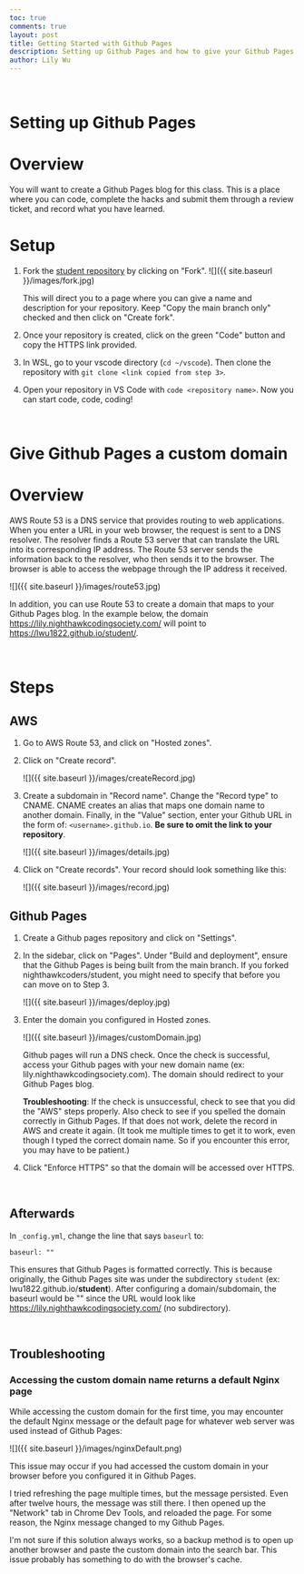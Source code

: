 ```yaml
---
toc: true
comments: true
layout: post
title: Getting Started with Github Pages
description: Setting up Github Pages and how to give your Github Pages blog a custom domain
author: Lily Wu
---
```


<br>

# Setting up Github Pages

# Overview 

You will want to create a Github Pages blog for this class. This is a place where you can code, complete the hacks and submit them through a review ticket, and record what you have learned. 
<br>

# Setup

1. Fork the [student repository](https://github.com/nighthawkcoders/student) by clicking on "Fork". 
    ![]({{ site.baseurl }}/images/fork.jpg)

    This will direct you to a page where you can give a name and description for your repository. Keep "Copy the main branch only" checked and then click on "Create fork". 

2. Once your repository is created, click on the green "Code" button and copy the HTTPS link provided.

3. In WSL, go to your vscode directory (`cd ~/vscode`). Then clone the repository with `git clone <link copied from step 3>`.

4. Open your repository in VS Code with `code <repository name>`. Now you can start code, code, coding!

<br>

# Give Github Pages a custom domain

# Overview

AWS Route 53 is a DNS service that provides routing to web applications. When you enter a URL in your web browser, the request is sent to a DNS resolver. The resolver finds a Route 53 server that can translate the URL into its corresponding IP address. The Route 53 server sends the information back to the resolver, who then sends it to the browser. The browser is able to access the webpage through the IP address it received. 


![]({{ site.baseurl }}/images/route53.jpg)

In addition, you can use Route 53 to create a domain that maps to your Github Pages blog. In the example below, the domain https://lily.nighthawkcodingsociety.com/ will point to https://lwu1822.github.io/student/.

<br>

# Steps

## AWS

1. Go to AWS Route 53, and click on "Hosted zones". 

2. Click on "Create record". 

    ![]({{ site.baseurl }}/images/createRecord.jpg)

3. Create a subdomain in "Record name". Change the "Record type" to CNAME. CNAME creates an alias that maps one domain name to another domain. Finally, in the "Value" section, enter your Github URL in the form of: `<username>.github.io`. **Be sure to omit the link to your repository**. 

    ![]({{ site.baseurl }}/images/details.jpg)

4. Click on "Create records". Your record should look something like this:

    ![]({{ site.baseurl }}/images/record.jpg)

## Github Pages

1. Create a Github pages repository and click on "Settings".

2. In the sidebar, click on "Pages". Under "Build and deployment", ensure that the Github Pages is being built from the main branch. If you forked nighthawkcoders/student, you might need to specify that before you can move on to Step 3.

    ![]({{ site.baseurl }}/images/deploy.jpg)

3. Enter the domain you configured in Hosted zones.

    ![]({{ site.baseurl }}/images/customDomain.jpg)

    Github pages will run a DNS check. Once the check is successful, access your Github pages with your new domain name (ex: lily.nighthawkcodingsociety.com). The domain should redirect to your Github Pages blog.

    **Troubleshooting**: If the check is unsuccessful, check to see that you did the "AWS" steps properly. Also check to see if you spelled the domain correctly in Github Pages. If that does not work, delete the record in AWS and create it again. (It took me multiple times to get it to work, even though I typed the correct domain name. So if you encounter this error, you may have to be patient.)

4. Click "Enforce HTTPS" so that the domain will be accessed over HTTPS.

<br>

## Afterwards

In `_config.yml`, change the line that says `baseurl` to:

```
baseurl: ""
```

This ensures that Github Pages is formatted correctly. This is because originally, the Github Pages site was under the subdirectory `student` (ex: lwu1822.github.io/**student**). After configuring a domain/subdomain,  the baseurl would be "" since the URL would look like https://lily.nighthawkcodingsociety.com/ (no subdirectory).

<br>

## Troubleshooting

### Accessing the custom domain name returns a default Nginx page

While accessing the custom domain for the first time, you may encounter the default Nginx message or the default page for whatever web server was used instead of Github Pages:

![]({{ site.baseurl }}/images/nginxDefault.png)

This issue may occur if you had accessed the custom domain in your browser before you configured it in Github Pages. 

I tried refreshing the page multiple times, but the message persisted. Even after twelve hours, the message was still there. I then opened up the "Network" tab in Chrome Dev Tools, and reloaded the page. For some reason, the Nginx message changed to my Github Pages.

I'm not sure if this solution always works, so a backup method is to open up another browser and paste the custom domain into the search bar. This issue probably has something to do with the browser's cache. 


<!-- Configuring AWS Route 53 Domain to Point to Github Pages-->